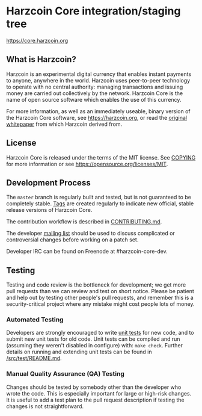 Harzcoin Core integration/staging tree
=====================================

https://core.harzcoin.org

What is Harzcoin?
----------------

Harzcoin is an experimental digital currency that enables instant payments to
anyone, anywhere in the world. Harzcoin uses peer-to-peer technology to operate
with no central authority: managing transactions and issuing money are carried
out collectively by the network. Harzcoin Core is the name of open source
software which enables the use of this currency.

For more information, as well as an immediately useable, binary version of
the Harzcoin Core software, see https://harzcoin.org, or read the
[original whitepaper](https://core.harzcoin.org/bitcoin.pdf) from which
Harzcoin derived from.

License
-------

Harzcoin Core is released under the terms of the MIT license. See [COPYING](COPYING) for more
information or see https://opensource.org/licenses/MIT.

Development Process
-------------------

The `master` branch is regularly built and tested, but is not guaranteed to be
completely stable. [Tags](https://gitlab.com/harzcoin/harzcoin/tags) are created
regularly to indicate new official, stable release versions of Harzcoin Core.

The contribution workflow is described in [CONTRIBUTING.md](CONTRIBUTING.md).

The developer [mailing list](https://lists.linuxfoundation.org/mailman/listinfo/harzcoin-dev)
should be used to discuss complicated or controversial changes before working
on a patch set.

Developer IRC can be found on Freenode at #harzcoin-core-dev.

Testing
-------

Testing and code review is the bottleneck for development; we get more pull
requests than we can review and test on short notice. Please be patient and help out by testing
other people's pull requests, and remember this is a security-critical project where any mistake might cost people
lots of money.

### Automated Testing

Developers are strongly encouraged to write [unit tests](src/test/README.md) for new code, and to
submit new unit tests for old code. Unit tests can be compiled and run
(assuming they weren't disabled in configure) with: `make check`. Further details on running
and extending unit tests can be found in [/src/test/README.md](/src/test/README.md).

### Manual Quality Assurance (QA) Testing

Changes should be tested by somebody other than the developer who wrote the
code. This is especially important for large or high-risk changes. It is useful
to add a test plan to the pull request description if testing the changes is
not straightforward.
